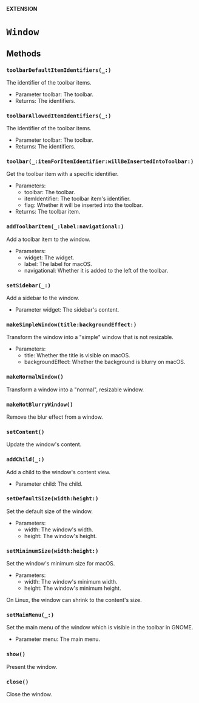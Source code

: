 **EXTENSION**

# `Window`

## Methods
### `toolbarDefaultItemIdentifiers(_:)`

The identifier of the toolbar items.
- Parameter toolbar: The toolbar.
- Returns: The identifiers.

### `toolbarAllowedItemIdentifiers(_:)`

The identifier of the toolbar items.
- Parameter toolbar: The toolbar.
- Returns: The identifiers.

### `toolbar(_:itemForItemIdentifier:willBeInsertedIntoToolbar:)`

Get the toolbar item with a specific identifier.
- Parameters:
  - toolbar: The toolbar.
  - itemIdentifier: The toolbar item's identifier.
  - flag: Whether it will be inserted into the toolbar.
- Returns: The toolbar item.

### `addToolbarItem(_:label:navigational:)`

Add a toolbar item to the window.
- Parameters:
  - widget: The widget.
  - label: The label for macOS.
  - navigational: Whether it is added to the left of the toolbar.

### `setSidebar(_:)`

Add a sidebar to the window.
- Parameter widget: The sidebar's content.

### `makeSimpleWindow(title:backgroundEffect:)`

Transform the window into a "simple" window that is not resizable.
- Parameters:
  - title: Whether the title is visible on macOS.
  - backgroundEffect: Whether the background is blurry on macOS.

### `makeNormalWindow()`

Transform a window into a "normal", resizable window.

### `makeNotBlurryWindow()`

Remove the blur effect from a window.

### `setContent()`

Update the window's content.

### `addChild(_:)`

Add a child to the window's content view.
- Parameter child: The child.

### `setDefaultSize(width:height:)`

Set the default size of the window.
- Parameters:
  - width: The window's width.
  - height: The window's height.

### `setMinimumSize(width:height:)`

Set the window's minimum size for macOS.
- Parameters:
  - width: The window's minimum width.
  - height: The window's minimum height.

On Linux, the window can shrink to the content's size.

### `setMainMenu(_:)`

Set the main menu of the window which is visible in the toolbar in GNOME.
- Parameter menu: The main menu.

### `show()`

Present the window.

### `close()`

Close the window.
